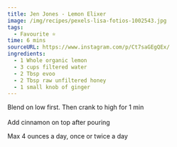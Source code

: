 ```yaml
---
title: Jen Jones - Lemon Elixer
image: /img/recipes/pexels-lisa-fotios-1002543.jpg
tags:
  - Favourite ⭐
time: 6 mins
sourceURL: https://www.instagram.com/p/Ct7saGEgQEx/
ingredients:
  - 1﻿ Whole organic lemon
  - 3﻿ cups filtered water
  - 2﻿ Tbsp evoo
  - 2﻿ Tbsp raw unfiltered honey
  - 1﻿ small knob of ginger
---
```

B﻿lend on low first. Then crank to high for 1 min\
\
A﻿dd cinnamon on top after pouring

M﻿ax 4 ounces a day, once or twice a day
